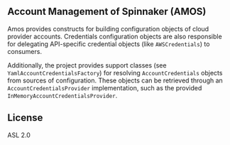 Account Management of Spinnaker (AMOS)
---

Amos provides constructs for building configuration objects of cloud provider accounts. Credentials configuration objects are also responsible for delegating API-specific credential objects (like `AWSCredentials`) to consumers.

Additionally, the project provides support classes (see `YamlAccountCredentialsFactory`) for resolving `AccountCredentials` objects from sources of configuration. These objects can be retrieved through an `AccountCredentialsProvider` implementation, such as the provided `InMemoryAccountCredentialsProvider`.

License
---
ASL 2.0
